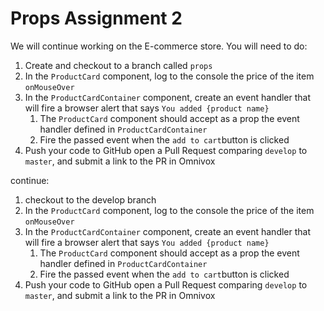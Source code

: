 # Props Assignment 2

We will continue working on the E-commerce store. You will need to do:

1. Create and checkout to a branch called `props`
2. In the `ProductCard` component, log to the console the price of the item `onMouseOver`
3. In the `ProductCardContainer` component, create an event handler that will fire a browser alert that says `You added {product name}`
   1. The `ProductCard` component should accept as a prop the event handler defined in `ProductCardContainer`
   2. Fire the passed event when the `add to cart`button is clicked
4. Push your code to GitHub open a Pull Request comparing `develop` to `master`, and submit a link to the PR in Omnivox


continue:

1. checkout to the develop branch
2. In the `ProductCard` component, log to the console the price of the item `onMouseOver`
3. In the `ProductCardContainer` component, create an event handler that will fire a browser alert that says `You added {product name}`
   1. The `ProductCard` component should accept as a prop the event handler defined in `ProductCardContainer`
   2. Fire the passed event when the `add to cart`button is clicked
4. Push your code to GitHub open a Pull Request comparing `develop` to `master`, and submit a link to the PR in Omnivox